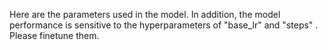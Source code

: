 Here are the parameters used in the model. In addition, the model performance is sensitive to the hyperparameters of "base_lr" and "steps" . Please finetune them.
